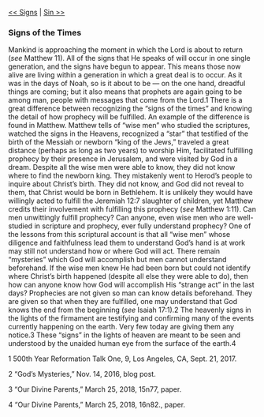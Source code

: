 [<< Signs](Signs.md)  |  [Sin >>](Sin.md)

### Signs of the Times
Mankind is approaching the moment in which the Lord is about to return (*see* Matthew 11). All of the signs that He speaks of will occur in one single generation, and the signs have begun to appear. This means those now alive are living within a generation in which a great deal is to occur. As it was in the days of Noah, so is it about to be — on the one hand, dreadful things are coming; but it also means that prophets are again going to be among man, people with messages that come from the Lord.1 There is a great difference between recognizing the “signs of the times” and knowing the detail of how prophecy will be fulfilled. An example of the difference is found in Matthew. Matthew tells of “wise men” who studied the scriptures, watched the signs in the Heavens, recognized a “star” that testified of the birth of the Messiah or newborn “king of the Jews,” traveled a great distance (perhaps as long as two years) to worship Him, facilitated fulfilling prophecy by their presence in Jerusalem, and were visited by God in a dream. Despite all the wise men were able to know, they did not know where to find the newborn king. They mistakenly went to Herod’s people to inquire about Christ’s birth. They did not know, and God did not reveal to them, that Christ would be born in Bethlehem. It is unlikely they would have willingly acted to fulfill the Jeremiah 12:7 slaughter of children, yet Matthew credits their involvement with fulfilling this prophecy (*see* Matthew 1:11). Can men unwittingly fulfill prophecy? Can anyone, even wise men who are well-studied in scripture and prophecy, ever fully understand prophecy? One of the lessons from this scriptural account is that all “wise men” whose diligence and faithfulness lead them to understand God’s hand is at work may still not understand how or where God will act. There remain “mysteries” which God will accomplish but men cannot understand beforehand. If the wise men knew He had been born but could not identify where Christ’s birth happened (despite all else they were able to do), then how can anyone know how God will accomplish His “strange act” in the last days? Prophecies are not given so man can know details beforehand. They are given so that when they are fulfilled, one may understand that God knows the end from the beginning (*see* Isaiah 17:1).2 The heavenly signs in the lights of the firmament are testifying and confirming many of the events currently happening on the earth. Very few today are giving them any notice.3 These “signs” in the lights of heaven are meant to be seen and understood by the unaided human eye from the surface of the earth.4



1 500th Year Reformation Talk One, 9, Los Angeles, CA, Sept. 21, 2017.


2 “God’s Mysteries,” Nov. 14, 2016, blog post.


3 “Our Divine Parents,” March 25, 2018, 15n77, paper.


4 “Our Divine Parents,” March 25, 2018, 16n82., paper.